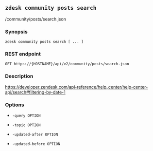 ## `zdesk community posts search`

/community/posts/search.json

### Synopsis

    zdesk community posts search [ ... ]

### REST endpoint

    GET https://{HOSTNAME}/api/v2/community/posts/search.json

### Description

https://developer.zendesk.com/api-reference/help_center/help-center-api/search#filtering-by-date-1

### Options

* `-query OPTION`

* `-topic OPTION`

* `-updated-after OPTION`

* `-updated-before OPTION`

